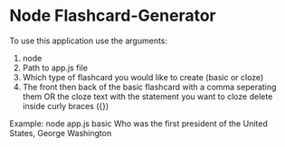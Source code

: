 #  Node Flashcard-Generator

To use this application use the arguments:

1. node
2. Path to app.js file
3. Which type of flashcard you would like to create (basic or cloze)
4. The front then back of the basic flashcard with a comma seperating them OR the cloze text with the statement you want to cloze delete inside curly braces ({})

Example: node app.js basic Who was the first president of the United States, George Washington
